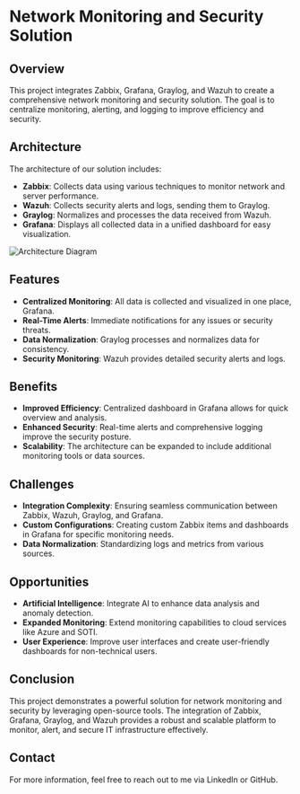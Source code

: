 # Network Monitoring and Security Solution

## Overview
This project integrates Zabbix, Grafana, Graylog, and Wazuh to create a comprehensive network monitoring and security solution. The goal is to centralize monitoring, alerting, and logging to improve efficiency and security.

## Architecture
The architecture of our solution includes:
- **Zabbix**: Collects data using various techniques to monitor network and server performance.
- **Wazuh**: Collects security alerts and logs, sending them to Graylog.
- **Graylog**: Normalizes and processes the data received from Wazuh.
- **Grafana**: Displays all collected data in a unified dashboard for easy visualization.


![Architecture Diagram](https://github.com/user-attachments/assets/9064106f-66a4-4902-9fcf-dce1052e9d14)

## Features
- **Centralized Monitoring**: All data is collected and visualized in one place, Grafana.
- **Real-Time Alerts**: Immediate notifications for any issues or security threats.
- **Data Normalization**: Graylog processes and normalizes data for consistency.
- **Security Monitoring**: Wazuh provides detailed security alerts and logs.

## Benefits
- **Improved Efficiency**: Centralized dashboard in Grafana allows for quick overview and analysis.
- **Enhanced Security**: Real-time alerts and comprehensive logging improve the security posture.
- **Scalability**: The architecture can be expanded to include additional monitoring tools or data sources.

## Challenges
- **Integration Complexity**: Ensuring seamless communication between Zabbix, Wazuh, Graylog, and Grafana.
- **Custom Configurations**: Creating custom Zabbix items and dashboards in Grafana for specific monitoring needs.
- **Data Normalization**: Standardizing logs and metrics from various sources.

## Opportunities
- **Artificial Intelligence**: Integrate AI to enhance data analysis and anomaly detection.
- **Expanded Monitoring**: Extend monitoring capabilities to cloud services like Azure and SOTI.
- **User Experience**: Improve user interfaces and create user-friendly dashboards for non-technical users.

## Conclusion
This project demonstrates a powerful solution for network monitoring and security by leveraging open-source tools. The integration of Zabbix, Grafana, Graylog, and Wazuh provides a robust and scalable platform to monitor, alert, and secure IT infrastructure effectively.

## Contact
For more information, feel free to reach out to me via LinkedIn or GitHub.
